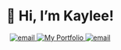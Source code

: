 <div align="center">
 <h1> 👋 Hi, I’m Kaylee!</h1>
  <p> 
    <a href="mailto:kaylee@kayleewilliams.dev" target="_blank">
      <img  src="https://img.shields.io/badge/email-red?style=for-the-badge&logo=gmail&logoColor=white" alt="email">
    <a/> 
    <a href="https://www.kayleewilliams.dev" target="_blank">
      <img  src="https://img.shields.io/badge/portfolio-F96CE6?style=for-the-badge&logo=Internet-Explorer&logoColor=white" alt="My Portfolio">
    <a/>
    <a href="https://www.linkedin.com/in/kaylee-w" target="_blank">
      <img  src="https://img.shields.io/badge/linkedin-0A66C2?style=for-the-badge&logo=linkedin&logoColor=white" alt="email">
    <a/>
  </p>
</div> 


<!---
KayleeWilliams/KayleeWilliams is a ✨ special ✨ repository because its `README.md` (this file) appears on your GitHub profile.
You can click the Preview link to take a look at your changes.
--->
